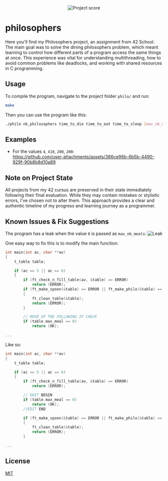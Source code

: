 <div align="center">
  <img src="https://i.ibb.co/cmF80PB/image.png" alt="Project score">
</div>

# philosophers
  
Here you'll find my Philosophers project, an assignment from 42 School. The main goal was to solve the dining philosophers problem, which meant learning to control how different parts of a program access the same things at once. This experience was vital for understanding multithreading, how to avoid common problems like deadlocks, and working with shared resources in C programming.

## Usage

To compile the program, navigate to the project folder `philo/` and run:
```bash
make
```

Then you can use the program like this:
```bash
./philo nb_philosophers time_to_die time_to_eat time_to_sleep [max_nb_meals]
```

## Examples

- For the values `4`, `410`, `200`, `200`:  
https://github.com/user-attachments/assets/386ce96b-6b5b-4490-929f-90b8b8d10a89

## Note on Project State

All projects from my 42 cursus are preserved in their state immediately following their final evaluation. While they may contain mistakes or stylistic errors, I've chosen not to alter them. This approach provides a clear and authentic timeline of my progress and learning journey as a programmer.

## Known Issues & Fix Suggestions

The program has a leak when the value `0` is passed as `max_nb_meals`:
![Leak](https://i.ibb.co/20B0H9Cm/Screenshot-from-2025-06-23-16-26-26.png)  

One easy way to fix this is to modify the main function:  
```C
int	main(int ac, char **av)
{
	t_table	table;

	if (ac == 5 || ac == 6)
	{
		if (ft_check_n_fill_table(av, &table) == ERROR)
			return (ERROR);
		if (ft_make_spoon(&table) == ERROR || ft_make_philo(&table) == ERROR)
		{
			ft_clean_table(&table);
			return (ERROR);
        }

        // MOVE UP THE FOLLOWING IF CHECK
		if (table.max_meal == 0)
			return (OK);

...
```

Like so:  
```C
int	main(int ac, char **av)
{
	t_table	table;

	if (ac == 5 || ac == 6)
	{
		if (ft_check_n_fill_table(av, &table) == ERROR)
			return (ERROR);

        // EDIT BEGIN
		if (table.max_meal == 0)
			return (OK);
        //EDIT END

		if (ft_make_spoon(&table) == ERROR || ft_make_philo(&table) == ERROR)
		{
			ft_clean_table(&table);
			return (ERROR);
        }

...
```

## License

[MIT](https://choosealicense.com/licenses/mit/)  
